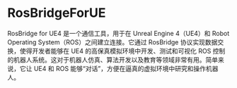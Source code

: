 # RosBridgeForUE
 
RosBridge for UE4 是一个通信工具，用于在 Unreal Engine 4（UE4）和 Robot Operating System（ROS）之间建立连接。它通过 RosBridge 协议实现数据交换，使得开发者能够在 UE4 的高保真模拟环境中开发、测试和可视化 ROS 控制的机器人系统。这对于机器人仿真、算法开发以及教育等领域非常有用。简单来说，它让 UE4 和 ROS 能够“对话”，方便在逼真的虚拟环境中研究和操作机器人。